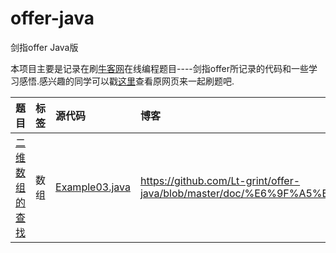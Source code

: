 # offer-java
剑指offer Java版

本项目主要是记录在刷[牛客网](https://www.nowcoder.com/)在线编程题目----剑指offer所记录的代码和一些学习感悟.感兴趣的同学可以戳[这里](https://www.nowcoder.com/ta/coding-interviews?page=1)查看原网页来一起刷题吧.

|题目|标签|源代码|博客|
|:--:|:--:|:--|:--|
|[二维数组的查找](https://www.nowcoder.com/ta/coding-interviews?page=1)|数组|[Example03.java](https://github.com/Lt-grint/offer-java/blob/master/src/offer/Example03.java)|https://github.com/Lt-grint/offer-java/blob/master/doc/%E6%9F%A5%E6%89%BE%E4%BA%8C%E7%BB%B4%E6%95%B0%E7%BB%84.md|